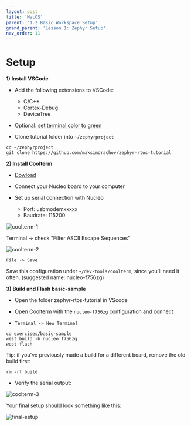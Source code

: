 ```yaml
---
layout: post
title: 'MacOS'
parent: '1.2 Basic Workspace Setup'
grand_parent: 'Lesson 1: Zephyr Setup'
nav_order: 11
---
```


# Setup
**1) Install VSCode**

- Add the following extensions to VSCode:
    - C/C++
    - Cortex-Debug
    - DeviceTree

- Optional: [set terminal color to green](https://stackoverflow.com/questions/42307949/color-theme-for-vs-code-integrated-terminal)

- Clone tutorial folder into `~/zephyrproject`
```
cd ~/zephyrproject
git clone https://github.com/maksimdrachov/zephyr-rtos-tutorial

```

**2) Install Coolterm**

- [Dowload](https://freeware.the-meiers.org/)

- Connect your Nucleo board to your computer

- Set up serial connection with Nucleo
    - Port: usbmodemxxxxx
    - Baudrate: 115200

![coolterm-1](/images/zephyr-setup/coolterm-1.png)

Terminal -> check "Filter ASCII Escape Sequences"

![coolterm-2](/images/zephyr-setup/coolterm-2.png)

`File -> Save`

Save this configuration under `~/dev-tools/coolterm`, since you'll need it often.  (suggested name: nucleo-f756zg)

**3) Build and Flash basic-sample**
- Open the folder zephyr-rtos-tutorial in VScode

- Open Coolterm with the `nucleo-f756zg` configuration and connect

- `Terminal -> New Terminal`
```
cd exercises/basic-sample
west build -b nucleo_f756zg
west flash
```

Tip: if you've previously made a build for a different board, remove the old build first:

`rm -rf build`

- Verify the serial output:

![coolterm-3](/images/zephyr-setup/coolterm-3.png)

Your final setup should look something like this:

![final-setup](/images/zephyr-setup/final-setup.png)